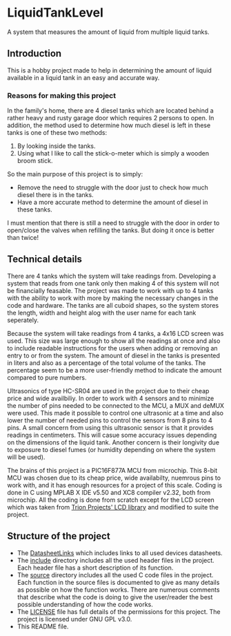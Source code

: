# LiquidTankLevel
A system that measures the amount of liquid from multiple liquid tanks.

## Introduction
This is a hobby project made to help in determining the amount of liquid available in a liquid tank in an easy and accurate way.
### Reasons for making this project
In the family's home, there are 4 diesel tanks which are located behind a rather heavy and rusty garage door which requires 2 persons to open. In addition, the method used to determine how much diesel is left in these tanks is one of these two methods:
 1. By looking inside the tanks.
 2. Using what I like to call the stick-o-meter which is simply a wooden broom stick.

So the main purpose of this project is to simply:
* Remove the need to struggle with the door just to check how much diesel there is in the tanks.
* Have a more accurate method to determine the amount of diesel in these tanks.

I must mention that there is still a need to struggle with the door in order to open/close the valves when refilling the tanks. But doing it once is better than twice!

## Technical details
There are 4 tanks which the system will take readings from. Developing a system that reads from one tank only then making 4 of this system will not be financially feasable. The project was made to work with up to 4 tanks with the ability to work with more by making the necessary changes in the code and hardware. The tanks are all cuboid shapes, so the system stores the length, width and height alog with the user name for each tank seperately.

Because the system will take readings from 4 tanks, a 4x16 LCD screen was used. This size was large enough to show all the readings at once and also to include readable instructions for the users when adding or removing an entry to or from the system. The amount of diesel in the tanks is presented in liters and also as a percentage of the total volume of the tanks. The percentage seem to be a more user-friendly method to indicate the amount compared to pure numbers.

Ultrasonics of type HC-SR04 are used in the project due to their cheap price and wide availbiliy. In order to work with 4 sensors and to minimize the number of pins needed to be connected to the MCU, a MUX and deMUX were used. This made it possible to control one ultrasonic at a time and also lower the number of needed pins to control the sensors from 8 pins to 4 pins. A small concern from using this ultrasonic sensor is that it provides readings in centimeters. This will casue some accuracy issues depending on the dimensions of the liquid tank. Another concern is their longivity due to exposure to diesel fumes (or humidity depending on where the system will be used).

The brains of this project is a PIC16F877A MCU from microchip. This 8-bit MCU was chosen due to its cheap price, wide availabilty, nuemrous pins to work with, and it has enough resources for a project of this scale. Coding is done in C using MPLAB X IDE v5.50 and XC8 compiler v2.32, both from microchip. All the coding is done from scratch except for the LCD screen which was taken from [Trion Projects' LCD library](https://trionprojects.org/lcd-library-for-8-bit-pic-microcontrollers/) and modified to suite the project.

## Structure of the project
* The [DatasheetLinks](DatasheetLinks.md) which includes links to all used devices datasheets.
* The [include](include/) directory includes all the used header files in the project. Each header file has a short description of its function.
* The [source](source/) directory includes all the used C code files in the project. Each function in the source files is documented to give as many details as possible on how the function works. There are numerous comments that describe what the code is doing to give the user/reader the best possible understanding of how the code works.
* The [LICENSE](LICENSE) file has full details of the permissions for this project. The project is licensed under GNU GPL v3.0.
* This README file.
